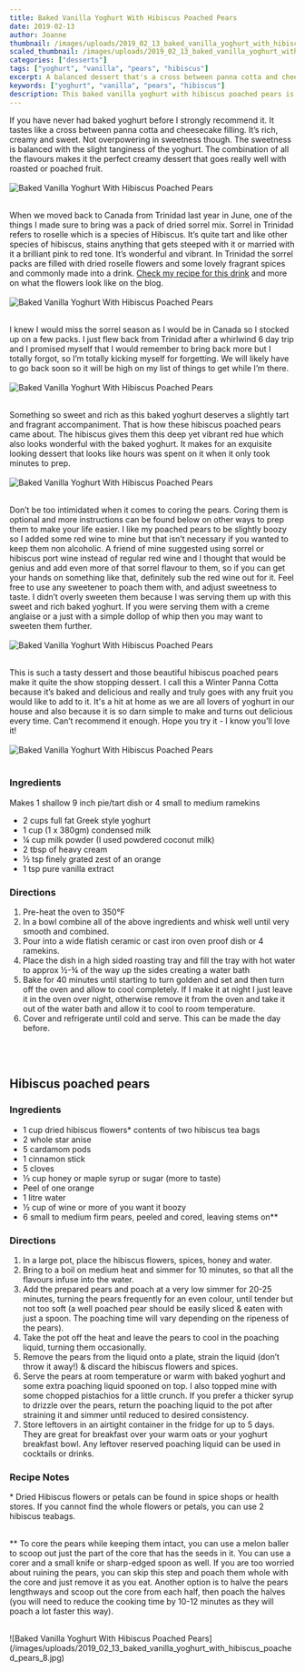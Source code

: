 ```yaml
---
title: Baked Vanilla Yoghurt With Hibiscus Poached Pears
date: 2019-02-13
author: Joanne
thumbnail: /images/uploads/2019_02_13_baked_vanilla_yoghurt_with_hibiscus_poached_pears_1.jpg
scaled_thumbnail: /images/uploads/2019_02_13_baked_vanilla_yoghurt_with_hibiscus_poached_pears_0.jpg
categories: ["desserts"]
tags: ["yoghurt", "vanilla", "pears", "hibiscus"]
excerpt: A balanced dessert that's a cross between panna cotta and cheesecake filling
keywords: ["yoghurt", "vanilla", "pears", "hibiscus"]
description: This baked vanilla yoghurt with hibiscus poached pears is a perfectly balalnced dessert. It tastes like a cross between panna cotta and cheesecake filling
---
```


If you have never had baked yoghurt before I strongly recommend it. It tastes like a cross between panna cotta and cheesecake filling. It’s rich, creamy and sweet. Not overpowering in sweetness though. The sweetness is balanced with the slight tanginess of the yoghurt. The combination of all the flavours makes it the perfect creamy dessert that goes really well with roasted or poached fruit.
</br>
</br>
![Baked Vanilla Yoghurt With Hibiscus Poached Pears](/images/uploads/2019_02_13_baked_vanilla_yoghurt_with_hibiscus_poached_pears_2.jpg)
</br>
</br>

When we moved back to Canada from Trinidad last year in June, one of the things I made sure to bring was a pack of dried sorrel mix. Sorrel in Trinidad refers to roselle which is a species of Hibiscus. It’s quite tart and like other species of hibiscus, stains anything that gets steeped with it or married with it a brilliant pink to red tone. It’s wonderful and vibrant. In Trinidad the sorrel packs are filled with dried roselle flowers and some lovely fragrant spices and commonly made into a drink. [Check my recipe for this drink](https://www.oliveandmango.com/winter-sorrel-hibiscus-margarita/) and more on what the flowers look like on the blog.
</br>
</br>
![Baked Vanilla Yoghurt With Hibiscus Poached Pears](/images/uploads/2019_02_13_baked_vanilla_yoghurt_with_hibiscus_poached_pears_3.jpg)
</br>
</br>

I knew I would miss the sorrel season as I would be in Canada so I stocked up on a few packs. I just flew back from Trinidad after a whirlwind 6 day trip and I promised myself that I would remember to bring back more but I totally forgot, so I’m totally kicking myself for forgetting. We will likely have to go back soon so it will be high on my list of things to get while I’m there.
</br>
</br>
![Baked Vanilla Yoghurt With Hibiscus Poached Pears](/images/uploads/2019_02_13_baked_vanilla_yoghurt_with_hibiscus_poached_pears_4.jpg)
</br>
</br>

Something so sweet and rich as this baked yoghurt deserves a slightly tart and fragrant accompaniment. That is how these hibiscus poached pears came about. The hibiscus gives them this deep yet vibrant red hue which also looks wonderful with the baked yoghurt. It makes for an exquisite looking dessert that looks like hours was spent on it when it only took minutes to prep.
</br>
</br>
![Baked Vanilla Yoghurt With Hibiscus Poached Pears](/images/uploads/2019_02_13_baked_vanilla_yoghurt_with_hibiscus_poached_pears_5.jpg)
</br>
</br>

Don’t be too intimidated when it comes to coring the pears. Coring them is optional and more instructions can be found below on other ways to prep them to make your life easier. I like my poached pears to be slightly boozy so I added some red wine to mine but that isn’t necessary if you wanted to keep them non alcoholic. A friend of mine suggested using sorrel or hibiscus port wine instead of regular red wine and I thought that would be genius and add even more of that sorrel flavour to them, so if you can get your hands on something like that, definitely sub the red wine out for it. Feel free to use any sweetener to poach them with, and adjust sweetness to taste. I didn’t overly sweeten them because I was serving them up with this sweet and rich baked yoghurt. If you were serving them with a creme anglaise or a just with a simple dollop of whip then you may want to sweeten them further.
</br>
</br>
![Baked Vanilla Yoghurt With Hibiscus Poached Pears](/images/uploads/2019_02_13_baked_vanilla_yoghurt_with_hibiscus_poached_pears_6.jpg)
</br>
</br>

This is such a tasty dessert and those beautiful hibiscus poached pears make it quite the show stopping dessert. I call this a Winter Panna Cotta because it’s baked and delicious and really and truly goes with any fruit you would like to add to it. It's a hit at home as we are all lovers of yoghurt in our house and also because it is so darn simple to make and turns out delicious every time. Can’t recommend it enough. Hope you try it - I know you’ll love it!
</br>
</br>
![Baked Vanilla Yoghurt With Hibiscus Poached Pears](/images/uploads/2019_02_13_baked_vanilla_yoghurt_with_hibiscus_poached_pears_7.jpg)
</br>
</br>

### Ingredients
Makes 1 shallow 9 inch pie/tart dish or 4 small to medium ramekins

* 2 cups full fat Greek style yoghurt
* 1 cup (1 x 380gm) condensed milk
* &frac14; cup milk powder (I used powdered coconut milk)
* 2 tbsp of heavy cream 
* &frac12; tsp finely grated zest of an orange
* 1 tsp pure vanilla extract

### Directions

1. Pre-heat the oven to 350&deg;F
2. In a bowl combine all of the above ingredients and whisk well until very smooth and combined. 
3. Pour into a wide flatish ceramic or cast iron oven proof dish or 4 ramekins. 
4. Place the dish in a high sided roasting tray and fill the tray with hot water to approx &frac12;-&frac34; of the way up the sides creating a water bath 
5. Bake for 40 minutes until starting to turn golden and set and then turn off the oven and allow to cool completely. If I make it at night I just leave it in the oven over night, otherwise remove it from the oven and take it out of the water bath and allow it to cool to room temperature. 
6. Cover and refrigerate until cold and serve. This can be made the day before.
</br>
</br>

## Hibiscus poached pears 
### Ingredients

* <span itemprop="ingredients"> 1 cup dried hibiscus flowers* contents of two hibiscus tea bags </span>
* <span itemprop="ingredients"> 2 whole star anise</span>
* <span itemprop="ingredients"> 5 cardamom pods</span>
* <span itemprop="ingredients"> 1 cinnamon stick</span>
* <span itemprop="ingredients"> 5 cloves</span>
* <span itemprop="ingredients"> &frac13; cup honey or maple syrup or sugar (more to taste) </span>
* <span itemprop="ingredients"> Peel of one orange </span>
* <span itemprop="ingredients"> 1 litre water</span>
* <span itemprop="ingredients"> &frac12; cup of wine or more of you want it boozy </span>
* <span itemprop="ingredients"> 6 small to medium firm pears, peeled and cored, leaving stems on**</span>

### Directions

1. In a large pot, place the hibiscus flowers, spices, honey and water. 
2. Bring to a boil on medium heat and simmer for 10 minutes, so that all the flavours infuse into the water.
3. Add the prepared pears and poach at a very low simmer for 20-25 minutes, turning the pears frequently for an even colour, until tender but not too soft (a well poached pear should be easily sliced & eaten with just a spoon. The poaching time will vary depending on the ripeness of the pears).
4. Take the pot off the heat and leave the pears to cool in the poaching liquid, turning them occasionally.
5. Remove the pears from the liquid onto a plate, strain the liquid (don’t throw it away!) & discard the hibiscus flowers and spices. 
6. Serve the pears at room temperature or warm with baked yoghurt and some extra poaching liquid spooned on top. I also topped mine with some chopped pistachios for a little crunch. If you prefer a thicker syrup to drizzle over the pears, return the poaching liquid to the pot after straining it and simmer until reduced to desired consistency. 
7. Store leftovers in an airtight container in the fridge for up to 5 days. They are great for breakfast over your warm oats or your yoghurt breakfast bowl. Any leftover reserved poaching liquid can be used in cocktails or drinks.

### Recipe Notes
&ast; Dried Hibiscus flowers or petals can be found in spice shops or health stores. If you cannot find the whole flowers or petals, you can use 2 hibiscus teabags.
</br>
</br>

&ast;&ast; To core the pears while keeping them intact, you can use a melon baller to scoop out just the part of the core that has the seeds in it. You can use a corer and a small knife or sharp-edged spoon as well. If you are too worried about ruining the pears, you can skip this step and poach them whole with the core and just remove it as you eat. Another option is to halve the pears lengthways and scoop out the core from each half, then poach the halves (you will need to reduce the cooking time by 10-12 minutes as they will poach a lot faster this way).

</br>
![Baked Vanilla Yoghurt With Hibiscus Poached Pears](/images/uploads/2019_02_13_baked_vanilla_yoghurt_with_hibiscus_poached_pears_8.jpg)